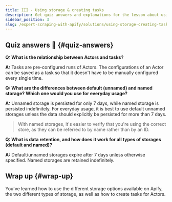 ```yaml
---
title: III - Using storage & creating tasks
description: Get quiz answers and explanations for the lesson about using storage and creating tasks on the Apify platform.
sidebar_position: 3
slug: /expert-scraping-with-apify/solutions/using-storage-creating-tasks
---
```


## Quiz answers 📝 {#quiz-answers}

**Q: What is the relationship between Actors and tasks?**

**A:** Tasks are pre-configured runs of Actors. The configurations of an Actor can be saved as a task so that it doesn't have to be manually configured every single time.

**Q: What are the differences between default (unnamed) and named storage? Which one would you use for everyday usage?**

**A:** Unnamed storage is persisted for only 7 days, while named storage is persisted indefinitely. For everyday usage, it is best to use default unnamed storages unless the data should explicitly be persisted for more than 7 days.

> With named storages, it's easier to verify that you're using the correct store, as they can be referred to by name rather than by an ID.

**Q: What is data retention, and how does it work for all types of storages (default and named)?**

**A:** Default/unnamed storages expire after 7 days unless otherwise specified. Named storages are retained indefinitely.

## Wrap up {#wrap-up}

You've learned how to use the different storage options available on Apify, the two different types of storage, as well as how to create tasks for Actors.
